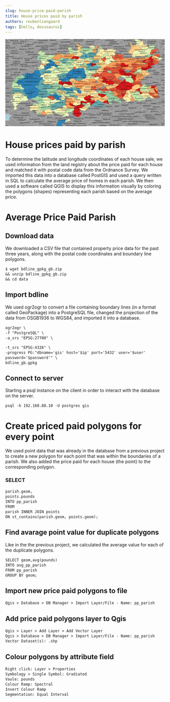 ```yaml
---
slug: house-price-paid-parish
title: House prices paid by parish
authors: reubenliengaard
tags: [hello, docusaurus]
---
```



![Docusaurus Plushie](/img/price-paid-parish.jpg)

# House prices paid by parish

To determine the latitude and longitude coordinates of each house sale, we used information from the land registry about the price paid for each house and matched it with postal code data from the Ordnance Survey. We imported this data into a database called PostGIS and used a query written in SQL to calculate the average price of homes in each parish. We then used a software called QGIS to display this information visually by coloring the polygons (shapes) representing each parish based on the average price.




# Average Price Paid Parish

## Download data

We downloaded a CSV file that contained property price data for the past three years, along with the postal code coordinates and boundary line polygons.

```
$ wget bdline_gpkg_gb.zip
&& unzip bdline_gpkg_gb.zip
&& cd data
```
## Import bdline

We used ogr2ogr to convert a file containing boundary lines (in a format called GeoPackage) into a PostgreSQL file, changed the projection of the data from OSGB1936 to WGS84, and imported it into a database.

```
ogr2ogr \
-f "PostgreSQL" \
-a_srs "EPSG:27700" \
```

```
-t_srs "EPSG:4326" \
-progress PG:"dbname='gis' host='$ip' port='5432' user='$user'
password='$password'" \
bdline_gb.gpkg
```
## Connect to server

Starting a psql instance on the client in order to interact with the database on the server.

```
psql -h 192.168.88.10 -U postgres gis
```
# Create priced paid polygons for every point

We used point data that was already in the database from a previous project to create a new polygon for each point that was within the boundaries of a parish. We also added the price paid for each house (the point) to the corresponding polygon.

### SELECT

```
parish.geom,
points.pounds
INTO pp_parish
FROM
parish INNER JOIN points
ON st_contains(parish.geom, points.geom);
```
## Find avarage point value for duplicate polygons

Like in the the previous project, we calculated the average value for each of the duplicate polygons.

```
SELECT geom,avg(pounds)
INTO avg_pp_parish
FROM pp_parish
GROUP BY geom;
```
## Import new price paid polygons to file

```
Qgis > Database > DB Manager > Import Layer/File - Name: pp_parish
```
## Add price paid polygons layer to Qgis

```
Qgis > Layer > Add Layer > Add Vector Layer
Qgis > Database > DB Manager > Import Layer/File - Name: pp_parish
Vector Dataset(s): .shp
```

## Colour polygons by attribute field

```
Right click: Layer > Properties
Symbology > Single Symbol: Gradiated
Vaule: pounds
Colour Ramp: Spectral
Invert Colour Ramp
Segmentation: Equal Interval
```